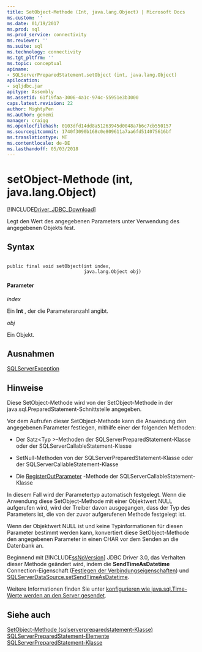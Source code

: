 ```yaml
---
title: SetObject-Methode (Int, java.lang.Object) | Microsoft Docs
ms.custom: ''
ms.date: 01/19/2017
ms.prod: sql
ms.prod_service: connectivity
ms.reviewer: ''
ms.suite: sql
ms.technology: connectivity
ms.tgt_pltfrm: ''
ms.topic: conceptual
apiname:
- SQLServerPreparedStatement.setObject (int, java.lang.Object)
apilocation:
- sqljdbc.jar
apitype: Assembly
ms.assetid: 61f19faa-3006-4a1c-974c-55951e3b3000
caps.latest.revision: 22
author: MightyPen
ms.author: genemi
manager: craigg
ms.openlocfilehash: 0103dfd14dd8a51263945d0048a7b6c7cb550157
ms.sourcegitcommit: 1740f3090b168c0e809611a7aa6fd514075616bf
ms.translationtype: MT
ms.contentlocale: de-DE
ms.lasthandoff: 05/03/2018
---
```

# <a name="setobject-method-int-javalangobject"></a>setObject-Methode (int, java.lang.Object)
[!INCLUDE[Driver_JDBC_Download](../../../includes/driver_jdbc_download.md)]

  Legt den Wert des angegebenen Parameters unter Verwendung des angegebenen Objekts fest.  
  
## <a name="syntax"></a>Syntax  
  
```  
  
public final void setObject(int index,  
                            java.lang.Object obj)  
```  
  
#### <a name="parameters"></a>Parameter  
 *index*  
  
 Ein **Int** , der die Parameteranzahl angibt.  
  
 *obj*  
  
 Ein Objekt.  
  
## <a name="exceptions"></a>Ausnahmen  
 [SQLServerException](../../../connect/jdbc/reference/sqlserverexception-class.md)  
  
## <a name="remarks"></a>Hinweise  
 Diese SetObject-Methode wird von der SetObject-Methode in der java.sql.PreparedStatement-Schnittstelle angegeben.  
  
 Vor dem Aufrufen dieser SetObject-Methode kann die Anwendung den angegebenen Parameter festlegen, mithilfe einer der folgenden Methoden:  
  
-   Der Satz\<Typ >-Methoden der SQLServerPreparedStatement-Klasse oder der SQLServerCallableStatement-Klasse  
  
-   SetNull-Methoden von der SQLServerPreparedStatement-Klasse oder der SQLServerCallableStatement-Klasse  
  
-   Die [RegisterOutParameter](../../../connect/jdbc/reference/registeroutparameter-method-sqlservercallablestatement.md) -Methode der SQLServerCallableStatement-Klasse  
  
 In diesem Fall wird der Parametertyp automatisch festgelegt. Wenn die Anwendung diese SetObject-Methode mit einer Objektwert NULL aufgerufen wird, wird der Treiber davon ausgegangen, dass der Typ des Parameters ist, die von der zuvor aufgerufenen Methode festgelegt ist.  
  
 Wenn der Objektwert NULL ist und keine Typinformationen für diesen Parameter bestimmt werden kann, konvertiert diese SetObject-Methode den angegebenen Parameter in einen CHAR vor dem Senden an die Datenbank an.  
  
 Beginnend mit [!INCLUDE[ssNoVersion](../../../includes/ssnoversion_md.md)] JDBC Driver 3.0, das Verhalten dieser Methode geändert wird, indem die **SendTimeAsDatetime** Connection-Eigenschaft ([Festlegen der Verbindungseigenschaften](../../../connect/jdbc/setting-the-connection-properties.md)) und [ SQLServerDataSource.setSendTimeAsDatetime](../../../connect/jdbc/reference/setsendtimeasdatetime-method-sqlserverdatasource.md).  
  
 Weitere Informationen finden Sie unter [konfigurieren wie java.sql.Time-Werte werden an den Server gesendet](../../../connect/jdbc/configuring-how-java-sql-time-values-are-sent-to-the-server.md).  
  
## <a name="see-also"></a>Siehe auch  
 [SetObject-Methode &#40;sqlserverpreparedstatement-Klasse&#41;](../../../connect/jdbc/reference/setobject-method-sqlserverpreparedstatement.md)   
 [SQLServerPreparedStatement-Elemente](../../../connect/jdbc/reference/sqlserverpreparedstatement-members.md)   
 [SQLServerPreparedStatement-Klasse](../../../connect/jdbc/reference/sqlserverpreparedstatement-class.md)  
  
  
